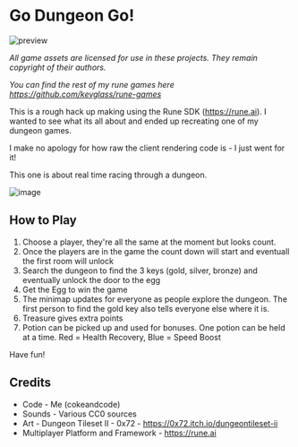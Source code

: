# Go Dungeon Go!

![preview](https://github.com/kevglass/rune-godungeongo/assets/3787210/9b3b2ef4-f0a7-4759-ab9d-6ae2340d8159)

_All game assets are licensed for use in these projects. They remain copyright of their authors._

_You can find the rest of my rune games here https://github.com/kevglass/rune-games_

This is a rough hack up making using the Rune SDK (https://rune.ai). I wanted to see what its all about and ended up recreating one of my dungeon games.

I make no apology for how raw the client rendering code is - I just went for it!

This one is about real time racing through a dungeon.

![image](https://github.com/kevglass/rune-godungeongo/assets/3787210/336ba40c-e7cb-4158-a56b-cc70d5a6f449)

## How to Play

1. Choose a player, they're all the same at the moment but looks count.
2. Once the players are in the game the count down will start and eventuall the first room will unlock
3. Search the dungeon to find the 3 keys (gold, silver, bronze) and eventually unlock the door to the egg
4. Get the Egg to win the game
5. The minimap updates for everyone as people explore the dungeon. The first person to find the gold key also tells everyone else where it is.
6. Treasure gives extra points
7. Potion can be picked up and used for bonuses. One potion can be held at a time. Red = Health Recovery, Blue = Speed Boost

Have fun!

## Credits

* Code - Me (cokeandcode)
* Sounds - Various CC0 sources
* Art - Dungeon Tileset II - 0x72 - https://0x72.itch.io/dungeontileset-ii
* Multiplayer Platform and Framework - https://rune.ai
